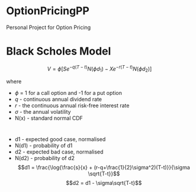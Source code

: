 # OptionPricingPP
Personal Project for Option Pricing

# Black Scholes Model
$$V = \phi[Se^{-q(T-t)}N(\phi d_1)-Xe^{-r(T-t)}N(\phi d_2)]$$

where
- $\phi$ = 1 for a call option and -1 for a put option
- $q$ - continuous annual dividend rate
- $r$ - the continuous annual risk-free interest rate
- $\sigma$ - the annual volatility
- N(x) - standard normal CDF
#
- d1 - expected good case, normalised
- N(d1) - probability of d1
- d2 - expected bad case, normalised
- N(d2) - probability of d2
$$d1 = \frac{\log{\frac{s}{x} + (r-q+\frac{1}{2}\sigma^2)(T-t)}}{\sigma \sqrt{T-t}}$$
$$d2 = d1 - \sigma\sqrt{T-t}$$

